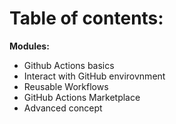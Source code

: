 <!-- .slide: -->

# Table of contents:

**Modules:**

* Github Actions basics
* Interact with GitHub envirovnment
* Reusable Workflows
* GitHub Actions Marketplace
* Advanced concept